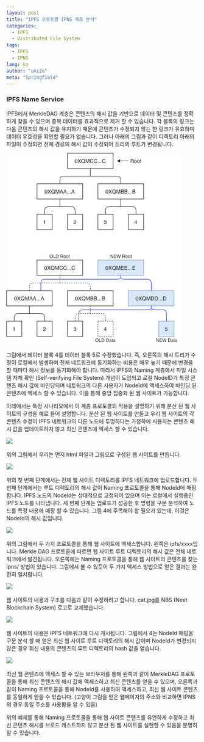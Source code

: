 ```yaml
---
layout: post
title: "IPFS 프로토콜 IPNS 계층 분석"
categories:
  - IPFS
  - Distributed File System
tags:
  - IPFS
  - IPNS
lang: ko
author: "uni2u"
meta: "Springfield"
---
```


### IPFS Name Service

IPFS에서 MerkleDAG 계층은 콘텐츠의 해시 값을 기반으로 데이터 및 콘텐츠를 정확하게 찾을 수 있으며 중복 데이터를 효과적으로 제거 할 수 있습니다. 각 블록의 링크는 다음 콘텐츠의 해시 값을 유지하기 때문에 콘텐츠가 수정되지 않는 한 링크가 유효하며 데이터 유효성을 확인할 필요가 없습니다. 그러나 아래의 그림과 같이 디렉토리 아래의 파일이 수정되면 전체 경로의 해시 값이 수정되어 트리의 루트가 변경됩니다.

![Content Update 에 따른 root tree 변화](/images/ipns01.png)

그림에서 데이터 블록 4를 데이터 블록 5로 수정했습니다. 즉, 오른쪽의 해시 트리가 수정이 로컬에서 발생하며 전체 네트워크에 동기화하는 비용은 매우 높기 때문에 변경을 할 때마다 해시 정보를 동기화해야 합니다. 따라서 IPFS의 Naming 계층에서 파일 시스템 자체 확인 (Self-verifying File System) 개념이 도입되고 로컬 NodeID가 특정 콘텐츠 해시 값에 바인딩되며 네트워크의 다른 사용자가 NodeId에 액세스하여 바인딩 된 콘텐츠에 액세스 할 수 있습니다. 이를 통해 중앙 집중화 된 웹 사이트가 가능합니다.

아래에서는 특정 시나리오에서 이 계층 프로토콜의 적용을 설명하기 위해 분산 된 웹 사이트의 구성을 예로 들어 설명합니다. 분산 된 웹 사이트를 만들고 우리 웹 사이트의 각 콘텐츠 수정이 IPFS 네트워크의 다른 노드에 투명하다는 가정하에 사용자는 콘텐츠 해시 값을 업데이트하지 않고 최신 콘텐츠에 액세스 할 수 있습니다.

![](https://upload-images.jianshu.io/upload_images/3163404-cda041e6214f6d62?imageMogr2/auto-orient/strip%7CimageView2/2/w/640/format/webp)

위의 그림에서 우리는 먼저 html 파일과 그림으로 구성된 웹 사이트를 만듭니다.

![](https://upload-images.jianshu.io/upload_images/3163404-13d7d60ddea79628?imageMogr2/auto-orient/strip%7CimageView2/2/w/1000/format/webp)

위의 첫 번째 단계에서는 전체 웹 사이트 디렉토리를 IPFS 네트워크에 업로드합니다. 두 번째 단계에서는 루트 디렉토리의 해시 값이 Naming 프로토콜을 통해 NodeId에 매핑합니다. IPFS 노드의 NodeId는 상대적으로 고정되어 있으며 이는 로컬에서 실행중인 IPFS 노드를 나타냅니다. 세 번째 단계는 업로드가 성공한 후 명령을 구문 분석하여 노드를 특정 내용에 매핑 할 수 있습니다. 그림 4에 주목해야 할 필요가 있는데, 이것은 NodeId의 해시 값입니다.

![](https://upload-images.jianshu.io/upload_images/3163404-3bafe9d23e232af2?imageMogr2/auto-orient/strip%7CimageView2/2/w/640/format/webp)

위의 그림에서 두 가지 프로토콜을 통해 웹 사이트에 액세스합니다. 왼쪽은 ipfs/xxxx입니다. Merkle DAG 프로토콜에 따르면 웹 사이트 루트 디렉토리의 해시 값은 전체 네트워크에서 발견됩니다. 오른쪽에는 Naming 프로토콜을 통해 웹 사이트의 콘텐츠를 찾는 ipns/ 방법이 있습니다. 그림에서 볼 수 있듯이 두 가지 액세스 방법으로 얻은 결과는 완전히 일치합니다.

![](https://upload-images.jianshu.io/upload_images/3163404-3093b6f7144d1b23?imageMogr2/auto-orient/strip%7CimageView2/2/w/640/format/webp)

웹 사이트의 내용과 구조를 다음과 같이 수정하려고 합니다. cat.jpg를 NBS (Next Blockchain System) 로고로 교체했습니다.

![](https://upload-images.jianshu.io/upload_images/3163404-037cbd4cf9bb9f09?imageMogr2/auto-orient/strip%7CimageView2/2/w/1000/format/webp)

웹 사이트의 내용은 IPFS 네트워크에 다시 게시됩니다. 그림에서 4는 NodeId 매핑을 구문 분석 할 때 얻은 최신 웹 사이트 루트 디렉토리의 해시 값이며 NodeId가 변경되지 않은 경우 최신 내용의 콘텐츠의 루트 디렉토리의 hash 값을 얻습니다.

![](https://upload-images.jianshu.io/upload_images/3163404-51f70b0eb223bbff?imageMogr2/auto-orient/strip%7CimageView2/2/w/640/format/webp)

최신 웹 콘텐츠에 액세스 할 수 있는 브라우저를 통해 왼쪽과 같이 MerkleDAG 프로토콜을 통해 최신 콘텐츠의 해시 값에 액세스하고 최신 콘텐츠를 얻을 수 있으며, 오른쪽과 같이 Naming 프로토콜을 통해 NodeId를 사용하여 액세스하고, 최신 웹 사이트 콘텐츠를 동일하게 얻을 수 있습니다. (고양이 그림을 얻은 웹페이지의 주소와 비교하면 IPNS의 경우 동일 주소를 사용함을 알 수 있음)

위의 예제를 통해 Naming 프로토콜을 통해 웹 사이트 콘텐츠를 유연하게 수정하고 최신 콘텐츠 해시를 브로드 캐스트하지 않고 분산 된 웹 사이트를 실현할 수 있음을 분명히 알 수 있습니다.

